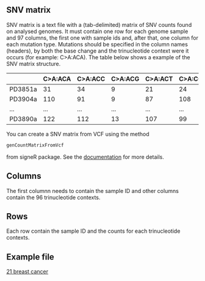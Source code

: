 ## SNV matrix

SNV matrix is a text file with a (tab-delimited) matrix of SNV counts found on analysed genomes. It must contain one row for each genome sample and 97 columns, the first one with sample ids and, after that, one column for each mutation type. Mutations should be specified in the column names (headers), by both the base change and the trinucleotide context were it occurs (for example: C>A:ACA). The table below shows a example of the SNV matrix structure.

<table class="table table-striped table-hover" style="margin-left: auto; margin-right: auto;">
 <thead>
  <tr>
   <th style="text-align:left;"> </th>
   <th style="text-align:left;"> C>A:ACA </th>
   <th style="text-align:left;"> C>A:ACC </th>
   <th style="text-align:left;"> C>A:ACG </th>
   <th style="text-align:left;"> C>A:ACT </th>
   <th style="text-align:left;"> C>A:CCA </th>
   <th style="text-align:left;"> ... </th>
   <th style="text-align:left;"> T>G:TTT </th>
  </tr>
 </thead>
<tbody>
  <tr>
   <td style="text-align:left;"> PD3851a </td>
   <td style="text-align:left;"> 31 </td>
   <td style="text-align:left;"> 34 </td>
   <td style="text-align:left;"> 9 </td>
   <td style="text-align:left;"> 21 </td>
   <td style="text-align:left;"> 24 </td>
   <td style="text-align:left;"> ... </td>
   <td style="text-align:left;"> 21 </td>
  </tr>
  <tr>
   <td style="text-align:left;"> PD3904a </td>
   <td style="text-align:left;"> 110 </td>
   <td style="text-align:left;"> 91 </td>
   <td style="text-align:left;"> 9 </td>
   <td style="text-align:left;"> 87 </td>
   <td style="text-align:left;"> 108 </td>
   <td style="text-align:left;"> ... </td>
   <td style="text-align:left;"> 77 </td>
  </tr>
  <tr>
   <td style="text-align:left;"> ... </td>
   <td style="text-align:left;"> ... </td>
   <td style="text-align:left;"> ... </td>
   <td style="text-align:left;"> ... </td>
   <td style="text-align:left;"> ... </td>
   <td style="text-align:left;"> ... </td>
   <td style="text-align:left;"> ... </td>
   <td style="text-align:left;"> ... </td>
  </tr>
  <tr>
   <td style="text-align:left;"> PD3890a </td>
   <td style="text-align:left;"> 122 </td>
   <td style="text-align:left;"> 112 </td>
   <td style="text-align:left;"> 13 </td>
   <td style="text-align:left;"> 107 </td>
   <td style="text-align:left;"> 99 </td>
   <td style="text-align:left;"> ... </td>
   <td style="text-align:left;"> 50 </td>
  </tr>
</tbody>
</table>

You can create a SNV matrix from VCF using the method 
```R
genCountMatrixFromVcf
```
from signeR package. See the [documentation](https://bioconductor.org/packages/release/bioc/vignettes/signeR/inst/doc/signeR-vignette.html#toc3) for more details. 

## Columns
The first columnn needs to contain the sample ID and other columns contain the 96 trinucleotide contexts.

## Rows
Each row contain the sample ID and the counts for each trinucleotide contexts.

## Example file

[21 breast cancer](https://raw.githubusercontent.com/rvalieris/signeR/master/inst/extdata/21_breast_cancers.mutations.txt)